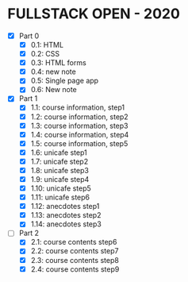 # FULLSTACK OPEN - 2020

- [x] Part 0
  - [x] 0.1: HTML
  - [x] 0.2: CSS
  - [x] 0.3: HTML forms
  - [x] 0.4: new note
  - [x] 0.5: Single page app
  - [x] 0.6: New note
- [x] Part 1
  - [x] 1.1: course information, step1
  - [x] 1.2: course information, step2
  - [x] 1.3: course information, step3
  - [x] 1.4: course information, step4
  - [x] 1.5: course information, step5
  - [x] 1.6: unicafe step1
  - [x] 1.7: unicafe step2
  - [x] 1.8: unicafe step3
  - [x] 1.9: unicafe step4
  - [x] 1.10: unicafe step5
  - [x] 1.11: unicafe step6
  - [x] 1.12: anecdotes step1
  - [x] 1.13: anecdotes step2
  - [x] 1.14: anecdotes step3
- [ ] Part 2
  - [x] 2.1: course contents step6
  - [x] 2.2: course contents step7
  - [x] 2.3: course contents step8
  - [x] 2.4: course contents step9
